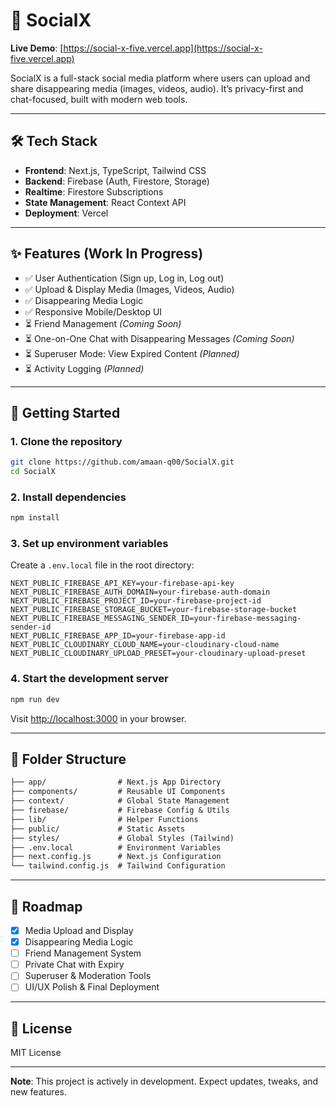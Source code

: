 # 🚀 SocialX

**Live Demo**: [https://social-x-five.vercel.app](https://social-x-five.vercel.app)

SocialX is a full-stack social media platform where users can upload and share disappearing media (images, videos, audio). It’s privacy-first and chat-focused, built with modern web tools.

---

## 🛠 Tech Stack

- **Frontend**: Next.js, TypeScript, Tailwind CSS  
- **Backend**: Firebase (Auth, Firestore, Storage)  
- **Realtime**: Firestore Subscriptions  
- **State Management**: React Context API  
- **Deployment**: Vercel  

---

## ✨ Features (Work In Progress)

- ✅ User Authentication (Sign up, Log in, Log out)  
- ✅ Upload & Display Media (Images, Videos, Audio)  
- ✅ Disappearing Media Logic  
- ✅ Responsive Mobile/Desktop UI  
- ⏳ Friend Management *(Coming Soon)*  
- ⏳ One-on-One Chat with Disappearing Messages *(Coming Soon)*  
- ⏳ Superuser Mode: View Expired Content *(Planned)*  
- ⏳ Activity Logging *(Planned)*  

---

## 🚀 Getting Started

### 1. Clone the repository

```bash
git clone https://github.com/amaan-q00/SocialX.git
cd SocialX
```

### 2. Install dependencies

```bash
npm install
```

### 3. Set up environment variables

Create a `.env.local` file in the root directory:

```env
NEXT_PUBLIC_FIREBASE_API_KEY=your-firebase-api-key
NEXT_PUBLIC_FIREBASE_AUTH_DOMAIN=your-firebase-auth-domain
NEXT_PUBLIC_FIREBASE_PROJECT_ID=your-firebase-project-id
NEXT_PUBLIC_FIREBASE_STORAGE_BUCKET=your-firebase-storage-bucket
NEXT_PUBLIC_FIREBASE_MESSAGING_SENDER_ID=your-firebase-messaging-sender-id
NEXT_PUBLIC_FIREBASE_APP_ID=your-firebase-app-id
NEXT_PUBLIC_CLOUDINARY_CLOUD_NAME=your-cloudinary-cloud-name
NEXT_PUBLIC_CLOUDINARY_UPLOAD_PRESET=your-cloudinary-upload-preset
```

### 4. Start the development server

```bash
npm run dev
```

Visit [http://localhost:3000](http://localhost:3000) in your browser.

---

## 📁 Folder Structure

```txt
├── app/                # Next.js App Directory  
├── components/         # Reusable UI Components  
├── context/            # Global State Management  
├── firebase/           # Firebase Config & Utils  
├── lib/                # Helper Functions  
├── public/             # Static Assets  
├── styles/             # Global Styles (Tailwind)  
├── .env.local          # Environment Variables  
├── next.config.js      # Next.js Configuration  
└── tailwind.config.js  # Tailwind Configuration  
```

---

## 🧭 Roadmap

- [x] Media Upload and Display  
- [x] Disappearing Media Logic  
- [ ] Friend Management System  
- [ ] Private Chat with Expiry  
- [ ] Superuser & Moderation Tools  
- [ ] UI/UX Polish & Final Deployment  

---

## 📄 License

MIT License

---

**Note**: This project is actively in development. Expect updates, tweaks, and new features.
